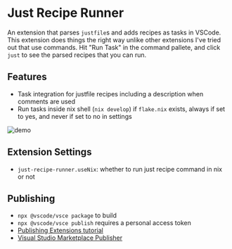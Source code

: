 # Just Recipe Runner

An extension that parses `justfile`s and adds recipes as tasks in VSCode. This extension does things the right way unlike other extensions I've tried out that use commands. Hit "Run Task" in the command pallete, and click `just` to see the parsed recipes that you can run.

## Features

- Task integration for justfile recipes including a description when comments are used
- Run tasks inside nix shell (`nix develop`) if `flake.nix` exists, always if set to yes, and never if set to no in settings

![demo](images/demo.gif)

<!-- To create a gif, use follow https://superuser.com/a/893031 and set width to 1440. Next time zoom into the command palette -->

## Extension Settings

- `just-recipe-runner.useNix`: whether to run just recipe command in nix or not

## Publishing

- `npx @vscode/vsce package` to build
- `npx @vscode/vsce publish` requires a personal access token
- [Publishing Extensions tutorial](https://code.visualstudio.com/api/working-with-extensions/publishing-extension)
- [Visual Studio Marketplace Publisher](https://marketplace.visualstudio.com/manage/publishers/ElijahLopez)
